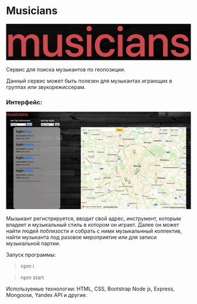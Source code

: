 # Musicians


![screenshot](readme-assets/screen0.png)


Сервис для поиска музыкантов по геопозиции.

Данный сервис может быть полезен для музыкантах играющих в группах или звукорежиссерам.

### Интерфейс:

![screenshot](readme-assets/screen1.gif)

Мызыкант регистрируется, вводит свой адрес, инструмент, которым владеет и музыкальный стиль в котором он играет.
Далее он может найти людей поблизости и собрать с ними музыкальнный коллектив, найти музыканта под разовое мероприятие или для записи музыкальной партии.


Запуск программы: 
> npm i

> npm start


Используемые технологии: HTML, CSS, Bootstrap Node js, Express, Mongoose, Yandex API и другие.




